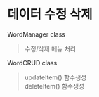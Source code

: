 # 데이터 수정 삭제

WordManager class
> 수정/삭제 메뉴 처리

WordCRUD class
> updateItem() 함수생성 <br>
> deleteItem() 함수생성 <br>
